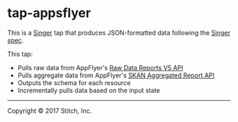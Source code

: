 # tap-appsflyer

This is a [Singer](https://singer.io) tap that produces JSON-formatted 
data following the [Singer spec](https://github.com/singer-io/getting-started/blob/master/SPEC.md).

This tap:
- Pulls raw data from AppFlyer's [Raw Data Reports V5 API](https://support.appsflyer.com/hc/en-us/articles/208387843-Raw-Data-Reports-V5-)
- Pulls aggregate data from AppFlyer's [SKAN Aggregated Report API](https://support.appsflyer.com/hc/en-us/articles/360014104157)
- Outputs the schema for each resource
- Incrementally pulls data based on the input state

---

Copyright &copy; 2017 Stitch, Inc.
